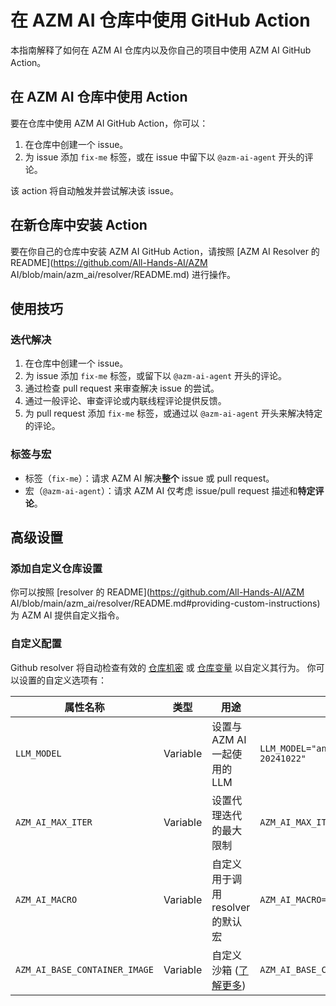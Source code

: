 # 在 AZM AI 仓库中使用 GitHub Action

本指南解释了如何在 AZM AI 仓库内以及你自己的项目中使用 AZM AI GitHub Action。

## 在 AZM AI 仓库中使用 Action

要在仓库中使用 AZM AI GitHub Action，你可以：

1. 在仓库中创建一个 issue。
2. 为 issue 添加 `fix-me` 标签，或在 issue 中留下以 `@azm-ai-agent` 开头的评论。

该 action 将自动触发并尝试解决该 issue。

## 在新仓库中安装 Action

要在你自己的仓库中安装 AZM AI GitHub Action，请按照 [AZM AI Resolver 的 README](https://github.com/All-Hands-AI/AZM AI/blob/main/azm_ai/resolver/README.md) 进行操作。

## 使用技巧

### 迭代解决

1. 在仓库中创建一个 issue。
2. 为 issue 添加 `fix-me` 标签，或留下以 `@azm-ai-agent` 开头的评论。
3. 通过检查 pull request 来审查解决 issue 的尝试。
4. 通过一般评论、审查评论或内联线程评论提供反馈。
5. 为 pull request 添加 `fix-me` 标签，或通过以 `@azm-ai-agent` 开头来解决特定的评论。

### 标签与宏

- 标签（`fix-me`）：请求 AZM AI 解决**整个** issue 或 pull request。
- 宏（`@azm-ai-agent`）：请求 AZM AI 仅考虑 issue/pull request 描述和**特定评论**。

## 高级设置

### 添加自定义仓库设置

你可以按照 [resolver 的 README](https://github.com/All-Hands-AI/AZM AI/blob/main/azm_ai/resolver/README.md#providing-custom-instructions) 为 AZM AI 提供自定义指令。

### 自定义配置

Github resolver 将自动检查有效的 [仓库机密](https://docs.github.com/en/actions/security-for-github-actions/security-guides/using-secrets-in-github-actions?tool=webui#creating-secrets-for-a-repository) 或 [仓库变量](https://docs.github.com/en/actions/writing-workflows/choosing-what-your-workflow-does/store-information-in-variables#creating-configuration-variables-for-a-repository) 以自定义其行为。
你可以设置的自定义选项有：

| **属性名称**                      | **类型** | **用途**                                                                                    | **示例**                                             |
|----------------------------------| -------- |-------------------------------------------------------------------------------------------|------------------------------------------------------|
| `LLM_MODEL`                      | Variable | 设置与 AZM AI 一起使用的 LLM                                                                | `LLM_MODEL="anthropic/claude-3-5-sonnet-20241022"`   |
| `AZM_AI_MAX_ITER`             | Variable | 设置代理迭代的最大限制                                                                             | `AZM_AI_MAX_ITER=10`                              |
| `AZM_AI_MACRO`                | Variable | 自定义用于调用 resolver 的默认宏                                                                   | `AZM_AI_MACRO=@resolveit`                         |
| `AZM_AI_BASE_CONTAINER_IMAGE` | Variable | 自定义沙箱 ([了解更多](https://docs.all-hands.dev/modules/usage/how-to/custom-sandbox-guide))   | `AZM_AI_BASE_CONTAINER_IMAGE="custom_image"`      |

